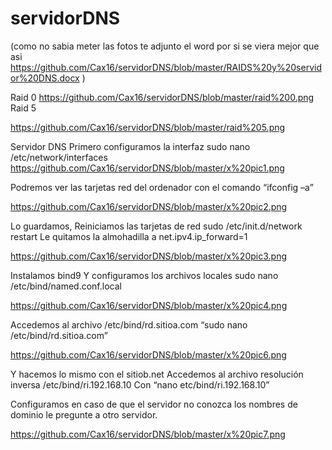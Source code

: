 # servidorDNS
(como no sabia meter las fotos te adjunto el word por si se viera mejor que asi https://github.com/Cax16/servidorDNS/blob/master/RAIDS%20y%20servidor%20DNS.docx )



Raid 0
 https://github.com/Cax16/servidorDNS/blob/master/raid%200.png
Raid 5
 
https://github.com/Cax16/servidorDNS/blob/master/raid%205.png

Servidor DNS
Primero configuramos la interfaz sudo  nano /etc/network/interfaces
https://github.com/Cax16/servidorDNS/blob/master/x%20pic1.png

Podremos ver las tarjetas red del ordenador con el comando “ifconfig –a”
 
https://github.com/Cax16/servidorDNS/blob/master/x%20pic2.png


Lo guardamos, Reiniciamos las tarjetas de red
sudo /etc/init.d/network restart
Le quitamos la almohadilla a net.ipv4.ip_forward=1 

https://github.com/Cax16/servidorDNS/blob/master/x%20pic3.png



Instalamos bind9
Y configuramos los archivos locales 
sudo nano /etc/bind/named.conf.local

https://github.com/Cax16/servidorDNS/blob/master/x%20pic4.png


Accedemos al archivo /etc/bind/rd.sitioa.com “sudo nano /etc/bind/rd.sitioa.com”
 
  https://github.com/Cax16/servidorDNS/blob/master/x%20pic6.png
 
 
Y hacemos lo mismo con el sitiob.net
Accedemos al archivo resolución inversa /etc/bind/ri.192.168.10 
Con “nano etc/bind/ri.192.168.10”

Configuramos en caso de que el servidor no conozca los nombres de dominio le pregunte a otro servidor.

 https://github.com/Cax16/servidorDNS/blob/master/x%20pic7.png

